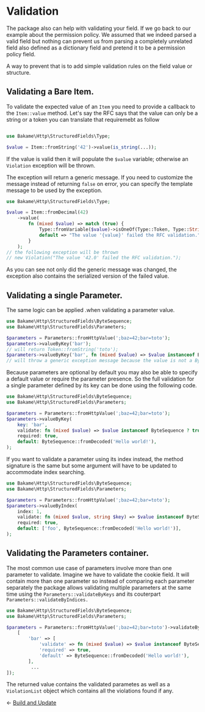 # Validation

The package also can help with validating your field. If we go back to our example about the permission policy.
We assumed that we indeed parsed a valid field but nothing can prevent us from parsing a completely unrelated
field also defined as a dictionary field and pretend it to be a permission policy field.

A way to prevent that is to add simple validation rules on the field value or structure.

## Validating a Bare Item.

To validate the expected value of an `Item` you need to provide a callback to the `Item::value` method.
Let's say the RFC says that the value can only be a string or a token you can translate that requiremebt as follow

```php

use Bakame\Http\StructuredFields\Type;

$value = Item::fromString('42')->value(is_string(...));
```

If the value is valid then it will populate the `$value` variable; otherwise an `Violation` exception will be thrown.

The exception will return a generic message. If you need to customize the message instead of returning `false` on
error, you can specify the template message to be used by the exception.

```php
use Bakame\Http\StructuredFields\Type;

$value = Item::fromDecimal(42)
    ->value(
        fn (mixed $value) => match (true) {
            Type::fromVariable($value)->isOneOf(Type::Token, Type::String) => true,
            default => "The value '{value}' failed the RFC validation."
        }
    );
// the following exception will be thrown
// new Violation("The value '42.0' failed the RFC validation.");
```

As you can see not only did the generic message was changed, the exception also contains the serialized version
of the failed value.

## Validating a single Parameter.

The same logic can be applied .when validating a parameter value.

```php
use Bakame\Http\StructuredFields\ByteSequence;
use Bakame\Http\StructuredFields\Parameters;

$parameters = Parameters::fromHttpValue(';baz=42;bar=toto');
$parameters->valueByKey('bar'); 
// will return Token::fromString('toto');
$parameters->valueByKey('bar', fn (mixed $value) => $value instanceof ByteSequence));
// will throw a generic exception message because the value is not a ByteSequence
```

Because parameters are optional by default you may also be able to specify a default value
or require the parameter presence. So the full validation for a single parameter defined by
its key can be done using the following code.

```php
use Bakame\Http\StructuredFields\ByteSequence;
use Bakame\Http\StructuredFields\Parameters;

$parameters = Parameters::fromHttpValue(';baz=42;bar=toto');
$parameters->valueByKey(
    key: 'bar', 
    validate: fn (mixed $value) => $value instanceof ByteSequence ? true : "The '{key}' parameter '{value}' is invalid",
    required: true,
    default: ByteSequence::fromDecoded('Hello world!'),
);
```

If you want to validate a parameter using its index instead, the method signature is the same but some
argument will have to be updated to accommodate index searching.

```php
use Bakame\Http\StructuredFields\ByteSequence;
use Bakame\Http\StructuredFields\Parameters;

$parameters = Parameters::fromHttpValue(';baz=42;bar=toto');
$parameters->valueByIndex(
    index: 1, 
    validate: fn (mixed $value, string $key) => $value instanceof ByteSequence ? true : "The  parameter '{key}' @t '{index}' whose value is '{value}' is invalid",
    required: true,
    default: ['foo', ByteSequence::fromDecoded('Hello world!')],
);
```

## Validating the Parameters container.

The most common use case of parameters involve more than one parameter to validate. Imagine we have to validate
the cookie field. It will contain more than one parameter so instead of comparing each parameter separately the
package allows validating multiple parameters at the same time using the `Parameters::validateByKeys` and its
couterpart `Parameters::validateByIndices.`

```php
use Bakame\Http\StructuredFields\ByteSequence;
use Bakame\Http\StructuredFields\Parameters;

$parameters = Parameters::fromHttpValue(';baz=42;bar=toto')->validateByKeys([
    [
        'bar' => [
            'validate' => fn (mixed $value) => $value instanceof ByteSequence ? true : "The '{key}' parameter '{value}' is invalid",
            'required' => true,
            'default' => ByteSequence::fromDecoded('Hello world!'),
        ],
         ...
]);
```

The returned value contains the validated parametes as well as a `ViolationList` object which contains all the violations
found if any.

&larr; [Build and Update](04-api.md)
